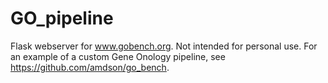 # GO_pipeline

Flask webserver for www.gobench.org. Not intended for personal use. For an example of a custom Gene Onology pipeline, see https://github.com/amdson/go_bench. 
